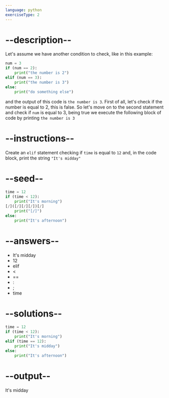 ```yaml
---
language: python
exerciseType: 2
---
```


# --description--

Let's assume we have another condition to check, like in this example:
```python
num = 3
if (num == 2):
    print("the number is 2")
elif (num == 3):
    print("the number is 3")
else:
    print("do something else")
```
and the output of this code is `the number is 3`.
First of all, let's check if the number is equal to 2, this is false.
So let's move on to the second statement and check if `num` is equal to 3, being true we execute the following block of code by printing `the number is 3`

# --instructions--

Create an `elif` statement checking if `time` is equal to `12` and, in the code block, print the string `"It's midday"`

# --seed--

```python
time = 12
if (time < 12):
    print("It's morning")
[/]([/][/][/])[/]
    print("[/]")
else:
    print("It's afternoon")
```

# --answers--

- It's midday
- 12
- elif 
-  < 
-  == 
- :
- ;
- time

# --solutions--

```python
time = 12
if (time < 12):
    print("It's morning")
elif (time == 12):
    print("It's midday")
else:
    print("It's afternoon")
```

# --output--

It's midday
